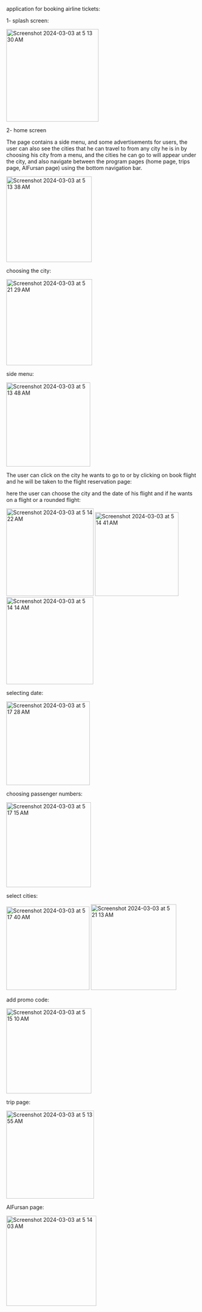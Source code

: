 application for booking airline tickets:

1- splash screen:

<img width="243" alt="Screenshot 2024-03-03 at 5 13 30 AM" src="https://github.com/shaimaathu/Project-5/assets/155615972/10736f27-1ffe-40a2-922c-8e86c8764b81">

2- home screen

The page contains a side menu, and some advertisements for users, the user can also see the cities that he can travel to from any city he is in by choosing his city from a menu, and the cities he can go to will appear under the city, and also navigate between the program pages (home page, trips page, AlFursan page) using the bottom navigation bar. 

<img width="225" alt="Screenshot 2024-03-03 at 5 13 38 AM" src="https://github.com/shaimaathu/Project-5/assets/155615972/df3fa1c0-f94a-47c7-8171-25f3edb04461">

choosing the city:

<img width="226" alt="Screenshot 2024-03-03 at 5 21 29 AM" src="https://github.com/shaimaathu/Project-5/assets/155615972/540cee3b-55c0-42ea-b27c-1f832d148bcf">

side menu:

<img width="221" alt="Screenshot 2024-03-03 at 5 13 48 AM" src="https://github.com/shaimaathu/Project-5/assets/155615972/8fbad8e2-82f1-4cd3-815c-13444823d3fd">



The user can click on the city he wants to go to or by clicking on book flight  and he will be taken to the flight reservation page:

here the user can choose the city and the date of his flight and if he wants on a flight or a rounded flight:

<img width="230" alt="Screenshot 2024-03-03 at 5 14 22 AM" src="https://github.com/shaimaathu/Project-5/assets/155615972/afe7ba79-82aa-47aa-967d-d1f24486d19e">

<img width="220" alt="Screenshot 2024-03-03 at 5 14 41 AM" src="https://github.com/shaimaathu/Project-5/assets/155615972/9a6dcfb3-f22b-48f9-83c2-530c8e3f22b4">


<img width="229" alt="Screenshot 2024-03-03 at 5 14 14 AM" src="https://github.com/shaimaathu/Project-5/assets/155615972/ae3fa7e0-af99-4958-84e0-9304d22524cb">

selecting date:

<img width="220" alt="Screenshot 2024-03-03 at 5 17 28 AM" src="https://github.com/shaimaathu/Project-5/assets/155615972/0af7791d-035b-4d6a-8d6a-a2ebae86b399">

choosing passenger numbers:

<img width="223" alt="Screenshot 2024-03-03 at 5 17 15 AM" src="https://github.com/shaimaathu/Project-5/assets/155615972/50841435-baea-482c-afc8-25d7918dafc0">

select cities:

<img width="219" alt="Screenshot 2024-03-03 at 5 17 40 AM" src="https://github.com/shaimaathu/Project-5/assets/155615972/3d37d8f6-b523-4fbd-8f25-a2b13cea278b">
<img width="225" alt="Screenshot 2024-03-03 at 5 21 13 AM" src="https://github.com/shaimaathu/Project-5/assets/155615972/ffbcea92-757f-4827-8853-22b536ad5e14">

add promo code: 

<img width="224" alt="Screenshot 2024-03-03 at 5 15 10 AM" src="https://github.com/shaimaathu/Project-5/assets/155615972/f5e38ad9-b1ad-47a9-a66d-1912898b55d1">


trip page:

<img width="231" alt="Screenshot 2024-03-03 at 5 13 55 AM" src="https://github.com/shaimaathu/Project-5/assets/155615972/48510143-39a5-4fa6-accb-ad5870f478a5">


AlFursan page:

<img width="237" alt="Screenshot 2024-03-03 at 5 14 03 AM" src="https://github.com/shaimaathu/Project-5/assets/155615972/ffe84754-8a44-494f-a1d0-a7f5434f0821">











